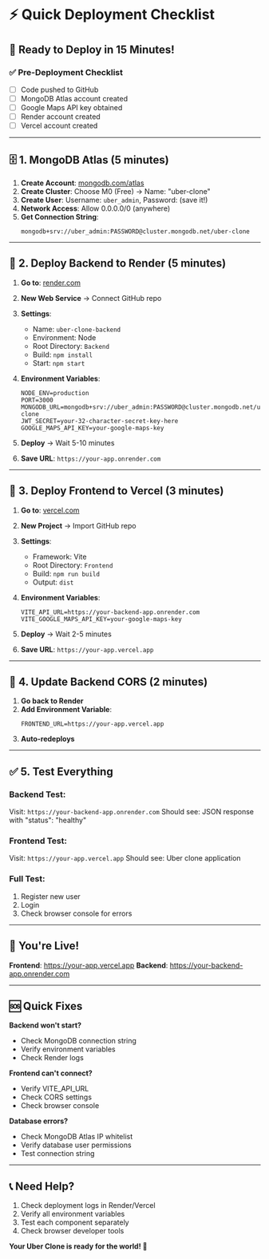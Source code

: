 # ⚡ Quick Deployment Checklist

## 🚀 Ready to Deploy in 15 Minutes!

### ✅ Pre-Deployment Checklist

- [ ] Code pushed to GitHub
- [ ] MongoDB Atlas account created
- [ ] Google Maps API key obtained
- [ ] Render account created
- [ ] Vercel account created

---

## 🗄️ 1. MongoDB Atlas (5 minutes)

1. **Create Account**: [mongodb.com/atlas](https://www.mongodb.com/atlas)
2. **Create Cluster**: Choose M0 (Free) → Name: "uber-clone"
3. **Create User**: Username: `uber_admin`, Password: (save it!)
4. **Network Access**: Allow 0.0.0.0/0 (anywhere)
5. **Get Connection String**: 
   ```
   mongodb+srv://uber_admin:PASSWORD@cluster.mongodb.net/uber-clone
   ```

---

## 🔧 2. Deploy Backend to Render (5 minutes)

1. **Go to**: [render.com](https://render.com)
2. **New Web Service** → Connect GitHub repo
3. **Settings**:
   - Name: `uber-clone-backend`
   - Environment: Node
   - Root Directory: `Backend`
   - Build: `npm install`
   - Start: `npm start`

4. **Environment Variables**:
   ```
   NODE_ENV=production
   PORT=3000
   MONGODB_URL=mongodb+srv://uber_admin:PASSWORD@cluster.mongodb.net/uber-clone
   JWT_SECRET=your-32-character-secret-key-here
   GOOGLE_MAPS_API_KEY=your-google-maps-key
   ```

5. **Deploy** → Wait 5-10 minutes
6. **Save URL**: `https://your-app.onrender.com`

---

## 🎨 3. Deploy Frontend to Vercel (3 minutes)

1. **Go to**: [vercel.com](https://vercel.com)
2. **New Project** → Import GitHub repo
3. **Settings**:
   - Framework: Vite
   - Root Directory: `Frontend`
   - Build: `npm run build`
   - Output: `dist`

4. **Environment Variables**:
   ```
   VITE_API_URL=https://your-backend-app.onrender.com
   VITE_GOOGLE_MAPS_API_KEY=your-google-maps-key
   ```

5. **Deploy** → Wait 2-5 minutes
6. **Save URL**: `https://your-app.vercel.app`

---

## 🔄 4. Update Backend CORS (2 minutes)

1. **Go back to Render**
2. **Add Environment Variable**:
   ```
   FRONTEND_URL=https://your-app.vercel.app
   ```
3. **Auto-redeploys**

---

## ✅ 5. Test Everything

### Backend Test:
Visit: `https://your-backend-app.onrender.com`
Should see: JSON response with "status": "healthy"

### Frontend Test:
Visit: `https://your-app.vercel.app`
Should see: Uber clone application

### Full Test:
1. Register new user
2. Login
3. Check browser console for errors

---

## 🎉 You're Live!

**Frontend**: https://your-app.vercel.app
**Backend**: https://your-backend-app.onrender.com

---

## 🆘 Quick Fixes

**Backend won't start?**
- Check MongoDB connection string
- Verify environment variables
- Check Render logs

**Frontend can't connect?**
- Verify VITE_API_URL
- Check CORS settings
- Check browser console

**Database errors?**
- Check MongoDB Atlas IP whitelist
- Verify database user permissions
- Test connection string

---

## 📞 Need Help?

1. Check deployment logs in Render/Vercel
2. Verify all environment variables
3. Test each component separately
4. Check browser developer tools

**Your Uber Clone is ready for the world! 🚀**
